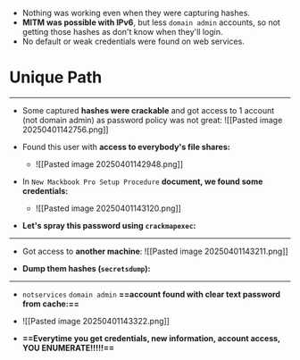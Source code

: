 - Nothing was working even when they were capturing hashes.
- **MITM was possible with IPv6**, but less `domain admin` accounts, so not getting those hashes as don't know when they'll login.
- No default or weak credentials were found on web services.
# Unique Path
---
- Some captured **hashes were crackable** and got access to 1 account (not domain admin) as password policy was not great: ![[Pasted image 20250401142756.png]]

- Found this user with **access to everybody's file shares:**
	- ![[Pasted image 20250401142948.png]]
- In `New Mackbook Pro Setup Procedure` **document, we found some credentials:**
	- ![[Pasted image 20250401143120.png]]

- **Let's spray this password using `crackmapexec`:**
---
- Got access to **another machine**:
	![[Pasted image 20250401143211.png]]


- **Dump them hashes (`secretsdump`):**
---
- `notservices` `domain admin` **==account found with clear text password from cache:==**
- ![[Pasted image 20250401143322.png]]

- **==Everytime you get credentials, new information, account access, YOU ENUMERATE!!!!!==**